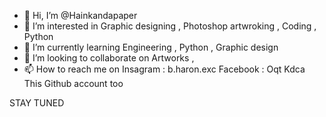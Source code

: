 - 👋 Hi, I’m @Hainkandapaper
- 👀 I’m interested in Graphic designing , Photoshop artwroking , Coding , Python
- 🌱 I’m currently learning Engineering , Python , Graphic design 
- 💞️ I’m looking to collaborate on Artworks , 
- 📫 How to reach me on 
Insagram : b.haron.exc    Facebook : Oqt Kdca   This Github account too 



STAY TUNED
